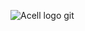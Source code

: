 ![Acell logo git](https://user-images.githubusercontent.com/69346040/97518564-cf838500-19da-11eb-9436-4ab09d375176.png)